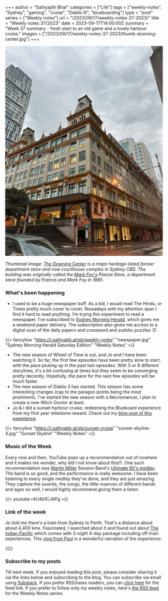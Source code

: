 +++
author = "Sathyajith Bhat"
categories = ["Life"]
tags = ["weekly-notes", "Sydney", "gaming", "cruise", "Diablo III", "blueboarding"]
type = "post"
series = ["Weekly notes"]
url = "/2023/09/17/weekly-notes-37-2023/"
title = "Weekly notes 37/2023"
date = 2023-09-17T14:00:00Z
summary = "Week 37 summary - fresh start to an old game and a lovely harbour cruise."
images = ["/2023/09/17/weekly-notes-37-2023/thumb-downing-center.jpg"]
+++

![](thumb-downing-center.jpg)

_Thumbnail image: [The Downing Center](https://en.wikipedia.org/wiki/Downing_Centre) is a major heritage-listed former department store and now courthouse complex in Sydney CBD. The building was originally called the [Mark Foy's](https://en.wikipedia.org/wiki/Mark_Foy%27s) Piazza Store, a department store founded by Francis and Mark Foy in 1885._

### What's been happening

* I used to be a huge newspaper buff. As a kid, I would read The Hindu, or Times pretty much cover to cover. Nowadays with my attention span I find it hard to read anything. I’m trying this experiment to read a newspaper. I’ve subscribed to [Sydney Morning Herald](https://www.smh.com.au/), which gives me a weekend paper delivery. The subscription also gives me access to a digital scan of the daily papers and crossword and sudoku puzzles :D

{{< fancybox "https://i.sathyabh.at/sb/weekly-notes" "newspaper.jpg" "Sydney Morning Herald Saturday Edition" "Weekly Notes" >}}

* The new season of Wheel of Time is out, and Jo and I have been watching it. So far, the first few episodes have been pretty slow to start, with the pace picking up in the past two episodes. With 5 or 6 different storylines, it's a bit confusing at times but they seem to be converging pretty decently. Hopefully, the pace for the next few episodes will be much faster.
* The new season of Diablo 3 has started. This season has some interesting changes (cap to the paragon points being the most prominent). I've started the new season with a Necromancer, I plan to create a new Witch Doctor at least.
* Jo & I did a sunset harbour cruise, redeeming the Blueboard experience from my first year milestone reward. Check out my [blog post of this experience](/2023/09/17/captain-cook-sydney-harbour-sunset-dinner-cruise).

{{< fancybox "https://i.sathyabh.at/sb/sunset-cruise" "sunset-skyline-4.jpg" "Sunset Skyline" "Weekly Notes" >}}


### Music of the Week

Every now and then, YouTube pops up a recommendation out of nowhere and it makes me wonder, why did I not know about this!?. One such recommendation was [Martin Miller](https://www.youtube.com/channel/UCKrWgJg6GU9OwC-5fSqfB1g) Session Band's [Ultimate 80's medley](https://www.youtube.com/watch?v=r4U4b1CJAPg&list=PLHMXDT3DkTcWm1v3YJspMgVnBunpriODg&index=1&pp=iAQB8AUB). The band is so good, and the performance is really awesome. I have been listening to every single medley they've done, and they are just amazing. They capture the sounds, the songs, the little nuances of different bands and ages so well, I would highly recommend giving them a listen.

{{< youtube r4U4b1CJAPg >}}

### Link of the week

Jo told me there's a train from Sydney to Perth. That's a distance about about 4,400 kms. Fascinated, I searched about it and found out about [The Indian Pacific](https://www.journeybeyondrail.com.au/indian-pacific/) which comes with 3-night 4-day package including off-train experiences. This [vlog from Paul](https://www.youtube.com/watch?v=_r1-M5lnSyo) is a wonderful narration of the experience. 

{{<youtube _r1-M5lnSyo >}}

### Subscribe to my posts

Till next week. If you enjoyed reading this post, please consider sharing it via the links below and subscribing to the blog. You can subscribe via email using [Substack](https://sathyabhat.substack.com/). If you prefer RSS/news readers, you can [click here](https://sathyabh.at/index.xml) for the feed link. If you prefer to follow only my weekly notes, here's [the RSS feed](https://sathyabh.at/series/weekly-notes/index.xml) for the Weekly Notes series. 
